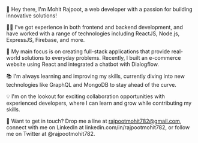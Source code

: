 👋 Hey there, I'm Mohit Rajpoot, a web developer with a passion for building innovative solutions!

👨‍💻 I've got experience in both frontend and backend development, and have worked with a range of technologies including ReactJS, Node.js, ExpressJS, Firebase, and more.

🚀 My main focus is on creating full-stack applications that provide real-world solutions to everyday problems. Recently, I built an e-commerce website using React and integrated a chatbot with Dialogflow.

📚 I'm always learning and improving my skills, currently diving into new technologies like GraphQL and MongoDB to stay ahead of the curve.

💡 I'm on the lookout for exciting collaboration opportunities with experienced developers, where I can learn and grow while contributing my skills.

📧 Want to get in touch? Drop me a line at rajpootmohit782@gmail.com, connect with me on LinkedIn at linkedin.com/in/rajpootmohit782, or follow me on Twitter at @rajpootmohit782.

